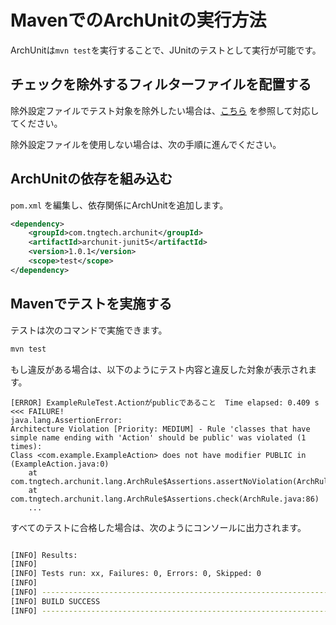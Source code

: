 # MavenでのArchUnitの実行方法

ArchUnitは`mvn test`を実行することで、JUnitのテストとして実行が可能です。

## チェックを除外するフィルターファイルを配置する

除外設定ファイルでテスト対象を除外したい場合は、[こちら](Ops-Rule.md#%E9%99%A4%E5%A4%96%E8%A8%AD%E5%AE%9A%E3%83%95%E3%82%A1%E3%82%A4%E3%83%AB%E3%81%AB%E8%A8%98%E8%BC%89%E3%81%97%E3%81%99%E3%81%B9%E3%81%A6%E3%81%AE%E3%82%A2%E3%83%BC%E3%82%AD%E3%83%86%E3%82%AF%E3%83%81%E3%83%A3%E3%83%86%E3%82%B9%E3%83%88%E3%81%8B%E3%82%89%E9%99%A4%E5%A4%96%E3%81%99%E3%82%8B) を参照して対応してください。

除外設定ファイルを使用しない場合は、次の手順に進んでください。

## ArchUnitの依存を組み込む

`pom.xml` を編集し、依存関係にArchUnitを追加します。

```xml
<dependency>
    <groupId>com.tngtech.archunit</groupId>
    <artifactId>archunit-junit5</artifactId>
    <version>1.0.1</version>
    <scope>test</scope>
</dependency>
```

## Mavenでテストを実施する

テストは次のコマンドで実施できます。

```sh
mvn test
```

もし違反がある場合は、以下のようにテスト内容と違反した対象が表示されます。

```
[ERROR] ExampleRuleTest.Actionがpublicであること  Time elapsed: 0.409 s  <<< FAILURE!
java.lang.AssertionError: 
Architecture Violation [Priority: MEDIUM] - Rule 'classes that have simple name ending with 'Action' should be public' was violated (1 times):
Class <com.example.ExampleAction> does not have modifier PUBLIC in (ExampleAction.java:0)
	at com.tngtech.archunit.lang.ArchRule$Assertions.assertNoViolation(ArchRule.java:94)
	at com.tngtech.archunit.lang.ArchRule$Assertions.check(ArchRule.java:86)
	...
```

すべてのテストに合格した場合は、次のようにコンソールに出力されます。

```sh

[INFO] Results:
[INFO]
[INFO] Tests run: xx, Failures: 0, Errors: 0, Skipped: 0
[INFO]
[INFO] ------------------------------------------------------------------------
[INFO] BUILD SUCCESS
[INFO] ------------------------------------------------------------------------
```
